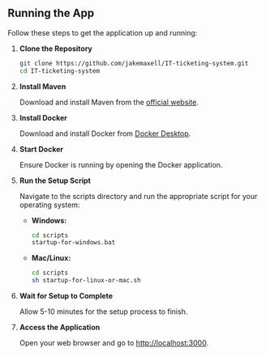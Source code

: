 ## Running the App

Follow these steps to get the application up and running:

1. **Clone the Repository**

   ```bash
   git clone https://github.com/jakemaxell/IT-ticketing-system.git
   cd IT-ticketing-system
   ```

2. **Install Maven**

   Download and install Maven from the [official website](https://maven.apache.org/download.cgi).

3. **Install Docker**

   Download and install Docker from [Docker Desktop](https://www.docker.com/products/docker-desktop/).

4. **Start Docker**

   Ensure Docker is running by opening the Docker application.

5. **Run the Setup Script**

   Navigate to the scripts directory and run the appropriate script for your operating system:

   - **Windows:**

     ```bash
     cd scripts
     startup-for-windows.bat
     ```

   - **Mac/Linux:**

     ```bash
     cd scripts
     sh startup-for-linux-or-mac.sh
     ```

6. **Wait for Setup to Complete**

   Allow 5-10 minutes for the setup process to finish.

7. **Access the Application**

   Open your web browser and go to [http://localhost:3000](http://localhost:3000).
